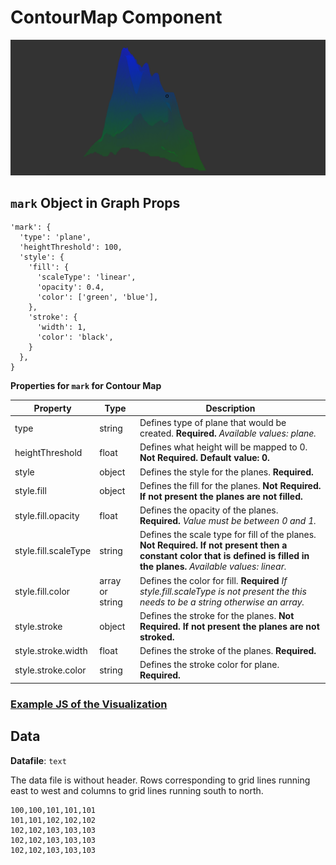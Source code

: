 # ContourMap Component

![ContourMap](../imgs/ContourMap.png)

## `mark` Object in Graph Props
```
'mark': {
  'type': 'plane',
  'heightThreshold': 100,
  'style': {
    'fill': {
      'scaleType': 'linear',
      'opacity': 0.4,
      'color': ['green', 'blue'],
    },
    'stroke': {
      'width': 1,
      'color': 'black',
    }
  },
}
```

__Properties for `mark` for Contour Map__

Property|Type|Description
---|---|---
type|string|Defines type of plane that would be created. __Required.__ _Available values: plane._
heightThreshold|float|Defines what height will be mapped to 0. __Not Required. Default value: 0.__
style|object|Defines the style for the planes. __Required.__
style.fill|object|Defines the fill for the planes. __Not Required. If not present the planes are not filled.__
style.fill.opacity|float|Defines the opacity of the planes. __Required.__ _Value must be between 0 and 1._
style.fill.scaleType|string|Defines the scale type for fill of the planes. __Not Required. If not present then a constant color that is defined is filled in the planes.__ _Available values: linear._
style.fill.color|array or string|Defines the color for fill. __Required__ _If style.fill.scaleType is not present the this needs to be a string otherwise an array._
style.stroke|object|Defines the stroke for the planes. __Not Required. If not present the planes are not stroked.__
style.stroke.width|float|Defines the stroke of the planes. __Required.__
style.stroke.color|string|Defines the stroke color for plane. __Required.__

### [Example JS of the Visualization](../examples/ContourMap.js)

## Data

**Datafile**: `text`

The data file is without header. Rows corresponding to grid lines running east to west and columns to grid lines running south to north.

```
100,100,101,101,101
101,101,102,102,102
102,102,103,103,103
102,102,103,103,103
102,102,103,103,103
```


